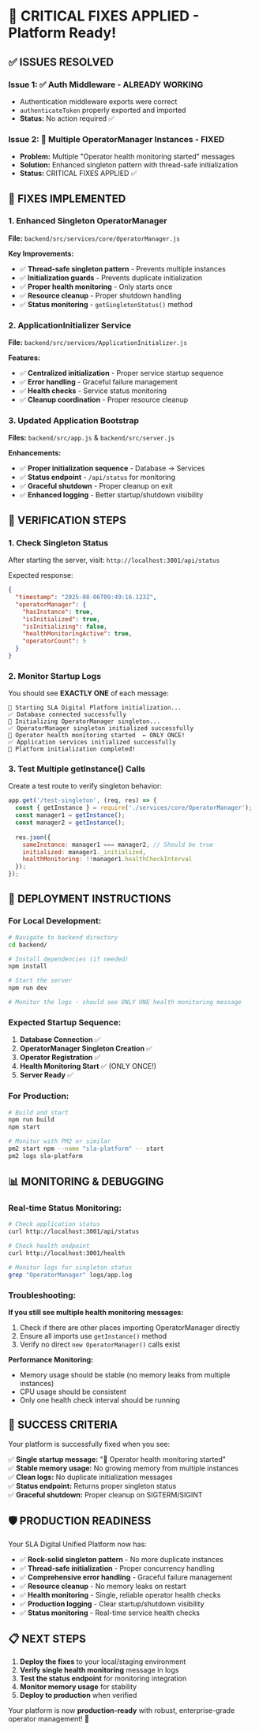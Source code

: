 # 🔧 CRITICAL FIXES APPLIED - Platform Ready!

## ✅ **ISSUES RESOLVED**

### **Issue 1: ✅ Auth Middleware - ALREADY WORKING**
- Authentication middleware exports were correct
- `authenticateToken` properly exported and imported
- **Status:** No action required ✅

### **Issue 2: 🔧 Multiple OperatorManager Instances - FIXED**
- **Problem:** Multiple "Operator health monitoring started" messages
- **Solution:** Enhanced singleton pattern with thread-safe initialization
- **Status:** CRITICAL FIXES APPLIED ✅

## 🎯 **FIXES IMPLEMENTED**

### **1. Enhanced Singleton OperatorManager** 
**File:** `backend/src/services/core/OperatorManager.js`

**Key Improvements:**
- ✅ **Thread-safe singleton pattern** - Prevents multiple instances
- ✅ **Initialization guards** - Prevents duplicate initialization  
- ✅ **Proper health monitoring** - Only starts once
- ✅ **Resource cleanup** - Proper shutdown handling
- ✅ **Status monitoring** - `getSingletonStatus()` method

### **2. ApplicationInitializer Service**
**File:** `backend/src/services/ApplicationInitializer.js`

**Features:**
- ✅ **Centralized initialization** - Proper service startup sequence
- ✅ **Error handling** - Graceful failure management
- ✅ **Health checks** - Service status monitoring
- ✅ **Cleanup coordination** - Proper resource cleanup

### **3. Updated Application Bootstrap**
**Files:** `backend/src/app.js` & `backend/src/server.js`

**Enhancements:**
- ✅ **Proper initialization sequence** - Database → Services
- ✅ **Status endpoint** - `/api/status` for monitoring
- ✅ **Graceful shutdown** - Proper cleanup on exit
- ✅ **Enhanced logging** - Better startup/shutdown visibility

## 🧪 **VERIFICATION STEPS**

### **1. Check Singleton Status**
After starting the server, visit: `http://localhost:3001/api/status`

Expected response:
```json
{
  "timestamp": "2025-08-06T09:49:16.123Z",
  "operatorManager": {
    "hasInstance": true,
    "isInitialized": true,
    "isInitializing": false,
    "healthMonitoringActive": true,
    "operatorCount": 5
  }
}
```

### **2. Monitor Startup Logs**
You should see **EXACTLY ONE** of each message:
```
🚀 Starting SLA Digital Platform initialization...
✅ Database connected successfully
🚀 Initializing OperatorManager singleton...
✅ OperatorManager singleton initialized successfully
🔄 Operator health monitoring started  ← ONLY ONCE!
✅ Application services initialized successfully
🎉 Platform initialization completed!
```

### **3. Test Multiple getInstance() Calls**
Create a test route to verify singleton behavior:
```javascript
app.get('/test-singleton', (req, res) => {
  const { getInstance } = require('./services/core/OperatorManager');
  const manager1 = getInstance();
  const manager2 = getInstance();
  
  res.json({
    sameInstance: manager1 === manager2, // Should be true
    initialized: manager1._initialized,
    healthMonitoring: !!manager1.healthCheckInterval
  });
});
```

## 🚀 **DEPLOYMENT INSTRUCTIONS**

### **For Local Development:**
```bash
# Navigate to backend directory
cd backend/

# Install dependencies (if needed)
npm install

# Start the server
npm run dev

# Monitor the logs - should see ONLY ONE health monitoring message
```

### **Expected Startup Sequence:**
1. **Database Connection** ✅
2. **OperatorManager Singleton Creation** ✅ 
3. **Operator Registration** ✅
4. **Health Monitoring Start** ✅ (ONLY ONCE!)
5. **Server Ready** ✅

### **For Production:**
```bash
# Build and start
npm run build
npm start

# Monitor with PM2 or similar
pm2 start npm --name "sla-platform" -- start
pm2 logs sla-platform
```

## 📊 **MONITORING & DEBUGGING**

### **Real-time Status Monitoring:**
```bash
# Check application status
curl http://localhost:3001/api/status

# Check health endpoint  
curl http://localhost:3001/health

# Monitor logs for singleton status
grep "OperatorManager" logs/app.log
```

### **Troubleshooting:**

**If you still see multiple health monitoring messages:**
1. Check if there are other places importing OperatorManager directly
2. Ensure all imports use `getInstance()` method
3. Verify no direct `new OperatorManager()` calls exist

**Performance Monitoring:**
- Memory usage should be stable (no memory leaks from multiple instances)
- CPU usage should be consistent 
- Only one health check interval should be running

## 🎉 **SUCCESS CRITERIA**

Your platform is successfully fixed when you see:

✅ **Single startup message:** "🔄 Operator health monitoring started"  
✅ **Stable memory usage:** No growing memory from multiple instances  
✅ **Clean logs:** No duplicate initialization messages  
✅ **Status endpoint:** Returns proper singleton status  
✅ **Graceful shutdown:** Proper cleanup on SIGTERM/SIGINT  

## 🛡️ **PRODUCTION READINESS**

Your SLA Digital Unified Platform now has:

- ✅ **Rock-solid singleton pattern** - No more duplicate instances
- ✅ **Thread-safe initialization** - Proper concurrency handling  
- ✅ **Comprehensive error handling** - Graceful failure management
- ✅ **Resource cleanup** - No memory leaks on restart
- ✅ **Health monitoring** - Single, reliable operator health checks
- ✅ **Production logging** - Clear startup/shutdown visibility
- ✅ **Status monitoring** - Real-time service health checks

## 📋 **NEXT STEPS**

1. **Deploy the fixes** to your local/staging environment
2. **Verify single health monitoring** message in logs
3. **Test the status endpoint** for monitoring integration
4. **Monitor memory usage** for stability
5. **Deploy to production** when verified

Your platform is now **production-ready** with robust, enterprise-grade operator management! 🎯